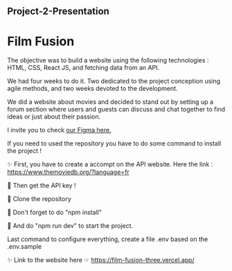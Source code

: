 ## Project-2-Presentation

<h1>Film Fusion</h1>

<p>
      The objective was to build a website using the following technologies :
      HTML, CSS, React JS, and fetching data from an API.
</p>

<p>
      We had four weeks to do it. Two dedicated to the project conception using
      agile methods, and two weeks devoted to the development.
</p>

<p>
      We did a website about movies and decided to stand out by setting up a
      forum section where users and guests can discuss and chat together to find
      ideas or just about their passion.
</p>

<p>
      I invite you to check
      <a
        href="https://www.figma.com/file/pedGhXiIjuzxbMVyDcnu2Z/Untitled?type=design&node-id=1-4&mode=design&t=aDrgbSlYwaU6Fv2m-0"
        target="_blank"
        >our Figma here.</a
      >
</p>

<p>If you need to used the repository you have to do some command to install the project ! </p>

<p> ✨ First, you have to create a accompt on the API website. Here the link :  <a
        href="https://www.themoviedb.org/?language=fr"
        target="_blank"
        >https://www.themoviedb.org/?language=fr</a
      ></p>

<p> 🔑 Then get the API key !</p>

<p> 📁 Clone the repository</p>

<p> 📌 Don't forget to do "npm install"</p>

<p> 📍 And do "npm run dev" to start the project.</p>

<p> Last command to configure everything, create a file .env based on the .env.sample</p>

<p>✨ Link to the website here ☞ <a
        href="https://film-fusion-three.vercel.app/"
        target="_blank"
        >https://film-fusion-three.vercel.app/</a
      ></p>

